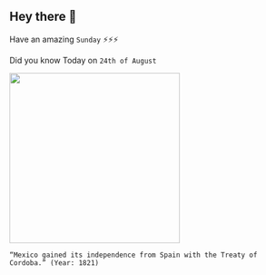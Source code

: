 ## Hey there 👋
Have an amazing `Sunday` ⚡⚡⚡

Did you know Today on `24th of August`
 
 [<img src="https://miro.medium.com/max/768/1*EfP0ryjp5ECrUiWcqzlENw.jpeg" width="300" />](https://www.history.com/this-day-in-history/spain-accepts-mexican-independence) 
 ```
“Mexico gained its independence from Spain with the Treaty of Cordoba.” (Year: 1821)
```
